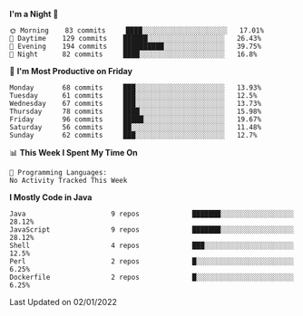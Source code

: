 <!--START_SECTION:waka-->
**I'm a Night 🦉** 

```text
🌞 Morning    83 commits     ████░░░░░░░░░░░░░░░░░░░░░   17.01% 
🌆 Daytime    129 commits    ██████░░░░░░░░░░░░░░░░░░░   26.43% 
🌃 Evening    194 commits    ██████████░░░░░░░░░░░░░░░   39.75% 
🌙 Night      82 commits     ████░░░░░░░░░░░░░░░░░░░░░   16.8%

```
📅 **I'm Most Productive on Friday** 

```text
Monday       68 commits     ███░░░░░░░░░░░░░░░░░░░░░░   13.93% 
Tuesday      61 commits     ███░░░░░░░░░░░░░░░░░░░░░░   12.5% 
Wednesday    67 commits     ███░░░░░░░░░░░░░░░░░░░░░░   13.73% 
Thursday     78 commits     ████░░░░░░░░░░░░░░░░░░░░░   15.98% 
Friday       96 commits     █████░░░░░░░░░░░░░░░░░░░░   19.67% 
Saturday     56 commits     ██░░░░░░░░░░░░░░░░░░░░░░░   11.48% 
Sunday       62 commits     ███░░░░░░░░░░░░░░░░░░░░░░   12.7%

```


📊 **This Week I Spent My Time On** 

```text
💬 Programming Languages: 
No Activity Tracked This Week

```

**I Mostly Code in Java** 

```text
Java                     9 repos             ███████░░░░░░░░░░░░░░░░░░   28.12% 
JavaScript               9 repos             ███████░░░░░░░░░░░░░░░░░░   28.12% 
Shell                    4 repos             ███░░░░░░░░░░░░░░░░░░░░░░   12.5% 
Perl                     2 repos             █░░░░░░░░░░░░░░░░░░░░░░░░   6.25% 
Dockerfile               2 repos             █░░░░░░░░░░░░░░░░░░░░░░░░   6.25%

```



 Last Updated on 02/01/2022
<!--END_SECTION:waka-->
